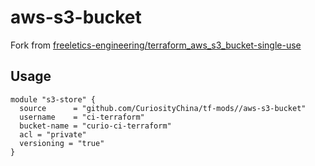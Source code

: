 # aws-s3-bucket

Fork from [freeletics-engineering/terraform_aws_s3_bucket-single-use](https://github.com/freeletics-engineering/terraform_aws_s3_bucket-single-use)

## Usage
```
module "s3-store" {
  source      = "github.com/CuriosityChina/tf-mods//aws-s3-bucket"
  username    = "ci-terraform"
  bucket-name = "curio-ci-terraform"
  acl = "private"
  versioning = "true"
}
```
